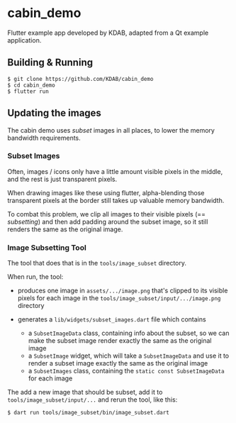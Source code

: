 # cabin_demo

Flutter example app developed by KDAB, adapted from a Qt example application.

## Building & Running

```shell
$ git clone https://github.com/KDAB/cabin_demo
$ cd cabin_demo
$ flutter run
```

## Updating the images

The cabin demo uses _subset_ images in all places, to lower the memory bandwidth
requirements.

### Subset Images 
Often, images / icons only have a little amount visible pixels in the middle,
and the rest is just transparent pixels.

When drawing images like these using flutter, alpha-blending those transparent
pixels at the border still takes up valuable memory bandwidth.

To combat this problem, we clip all images to their visible pixels
(== _subsetting_) and then add padding around the subset image, so it still
renders the same as the original image.

### Image Subsetting Tool

The tool that does that is in the `tools/image_subset` directory.

When run, the tool:
  - produces one image in  `assets/.../image.png` that's clipped to its visible
    pixels for each image in the `tools/image_subset/input/.../image.png`
    directory
    
  - generates a `lib/widgets/subset_images.dart` file which contains
    - a `SubsetImageData` class,
      containing info about the subset,
      so we can make the subset image render exactly the same as the original
      image
    - a `SubsetImage` widget,
      which will take a `SubsetImageData` and use it to render a subset image
      exactly the same as the original image
    - a `SubsetImages` class,
      containing the `static const SubsetImageData` for each image

The add a new image that should be subset, add it to
`tools/image_subset/input/...` and rerun the tool, like this:

```shell
$ dart run tools/image_subset/bin/image_subset.dart
```
